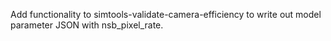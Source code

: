 Add functionality to simtools-validate-camera-efficiency to write out model parameter JSON with nsb_pixel_rate.
